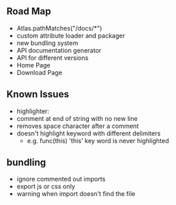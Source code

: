 ## Road Map
* Atlas.pathMatches("/docs/\*")
* custom attribute loader and packager
* new bundling system
* API documentation generator
* API for different versions
* Home Page
* Download Page

## Known Issues
* highlighter:
 * comment at end of string with no new line
 * removes space character after a comment
 * doesn't highlight keyword with different delimiters
   * e.g. func(this) 'this' key word is never highlighted


## bundling
* ignore commented out imports
* export js or css only
* warning when import doesn't find the file
